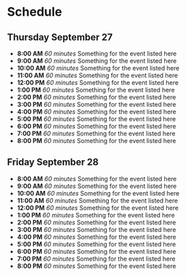 # Schedule

## Thursday September 27

- **8:00 AM** _60 minutes_ Something for the event listed here
- **9:00 AM** _60 minutes_ Something for the event listed here
- **10:00 AM** _60 minutes_ Something for the event listed here
- **11:00 AM** _60 minutes_ Something for the event listed here
- **12:00 PM** _60 minutes_ Something for the event listed here
- **1:00 PM** _60 minutes_ Something for the event listed here
- **2:00 PM** _60 minutes_ Something for the event listed here
- **3:00 PM** _60 minutes_ Something for the event listed here
- **4:00 PM** _60 minutes_ Something for the event listed here
- **5:00 PM** _60 minutes_ Something for the event listed here
- **6:00 PM** _60 minutes_ Something for the event listed here
- **7:00 PM** _60 minutes_ Something for the event listed here
- **8:00 PM** _60 minutes_ Something for the event listed here

## Friday September 28

- **8:00 AM** _60 minutes_ Something for the event listed here
- **9:00 AM** _60 minutes_ Something for the event listed here
- **10:00 AM** _60 minutes_ Something for the event listed here
- **11:00 AM** _60 minutes_ Something for the event listed here
- **12:00 PM** _60 minutes_ Something for the event listed here
- **1:00 PM** _60 minutes_ Something for the event listed here
- **2:00 PM** _60 minutes_ Something for the event listed here
- **3:00 PM** _60 minutes_ Something for the event listed here
- **4:00 PM** _60 minutes_ Something for the event listed here
- **5:00 PM** _60 minutes_ Something for the event listed here
- **6:00 PM** _60 minutes_ Something for the event listed here
- **7:00 PM** _60 minutes_ Something for the event listed here
- **8:00 PM** _60 minutes_ Something for the event listed here
